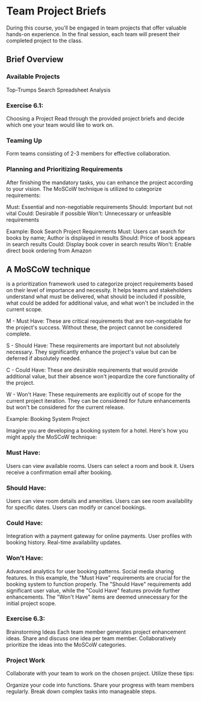 # Team Project Briefs
During this course, you'll be engaged in team projects that offer valuable hands-on experience. 
In the final session, each team will present their completed project to the class.

## Brief Overview

### Available Projects
Top-Trumps
Search
Spreadsheet Analysis

### Exercise 6.1: 
  Choosing a Project
Read through the provided project briefs and decide which one your team would like to work on.

### Teaming Up
Form teams consisting of 2-3 members for effective collaboration.

### Planning and Prioritizing Requirements
After finishing the mandatory tasks, you can enhance the project according to your vision. The MoSCoW technique is utilized to categorize requirements:

Must: Essential and non-negotiable requirements
Should: Important but not vital
Could: Desirable if possible
Won't: Unnecessary or unfeasible requirements


Example: Book Search Project Requirements
Must: Users can search for books by name; Author is displayed in results
Should: Price of book appears in search results
Could: Display book cover in search results
Won't: Enable direct book ordering from Amazon

## A MoSCoW technique 
  is a prioritization framework used to categorize project requirements based on their level of importance and necessity. 
  It helps teams and stakeholders understand what must be delivered, what should be included if possible, what could be added for additional value, 
  and what won't be included in the current scope.

M - Must Have: These are critical requirements that are non-negotiable for the project's success. Without these, the project cannot be considered complete.

S - Should Have: These requirements are important but not absolutely necessary. They significantly enhance the project's value but can be 
deferred if absolutely needed.

C - Could Have: These are desirable requirements that would provide additional value, but their absence won't jeopardize the core 
functionality of the project.

W - Won't Have: These requirements are explicitly out of scope for the current project iteration. They can be considered for future 
enhancements but won't be considered for the current release.

Example: Booking System Project

Imagine you are developing a booking system for a hotel. Here's how you might apply the MoSCoW technique:

### Must Have:

Users can view available rooms.
Users can select a room and book it.
Users receive a confirmation email after booking.

### Should Have:

Users can view room details and amenities.
Users can see room availability for specific dates.
Users can modify or cancel bookings.

### Could Have:

Integration with a payment gateway for online payments.
User profiles with booking history.
Real-time availability updates.

### Won't Have:

Advanced analytics for user booking patterns.
Social media sharing features.
In this example, the "Must Have" requirements are crucial for the booking system to function properly. 
The "Should Have" requirements add significant user value, while the "Could Have" features provide further enhancements. 
The "Won't Have" items are deemed unnecessary for the initial project scope.

### Exercise 6.3: 
  Brainstorming Ideas
Each team member generates project enhancement ideas.
Share and discuss one idea per team member.
Collaboratively prioritize the ideas into the MoSCoW categories.

### Project Work
Collaborate with your team to work on the chosen project. Utilize these tips:

Organize your code into functions.
Share your progress with team members regularly.
Break down complex tasks into manageable steps.
